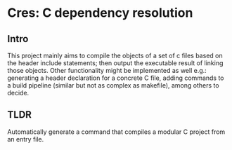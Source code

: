 # Cres: C dependency resolution

## Intro

This project mainly aims to compile the objects of a set of c files based on the header include statements; then output the executable result of linking those objects. Other functionality might be implemented as well e.g.: generating a header declaration for a concrete C file, adding commands to a build pipeline (similar but not as complex as makefile), among others to decide.

## TLDR
Automatically generate a command that compiles a modular C project from an entry file.

